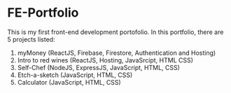 # FE-Portfolio

This is my first front-end development portofolio. In this portfolio, there are 5 projects listed:
1. myMoney (ReactJS, Firebase, Firestore, Authentication and Hosting)
2. Intro to red wines (ReactJS, Hosting, JavaSrcipt, HTML CSS)
3. Self-Chef (NodeJS, ExpressJS, JavaScript, HTML, CSS)
4. Etch-a-sketch (JavaScript, HTML, CSS)
5. Calculator (JavaScript, HTML, CSS)
